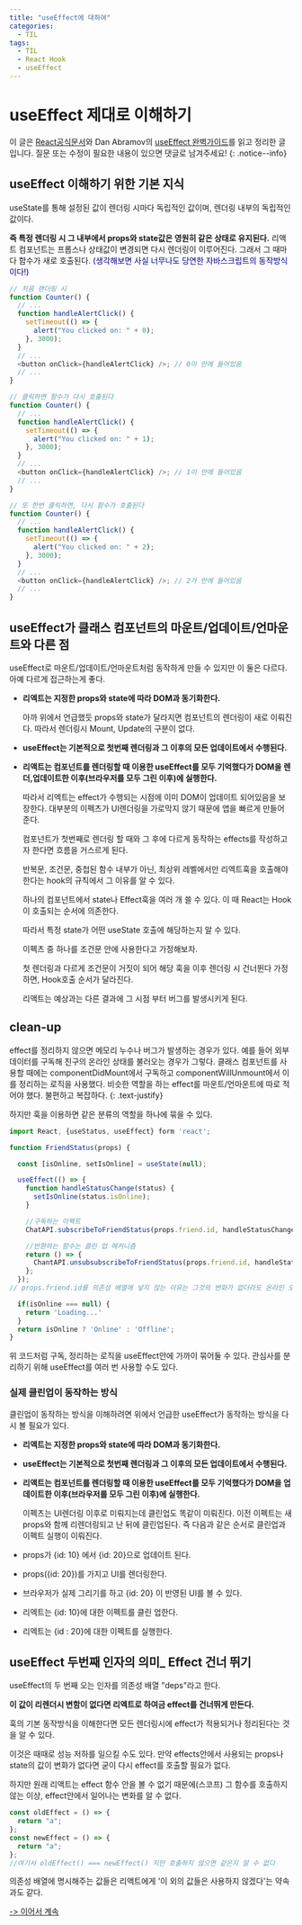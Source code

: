 ```yaml
---
title: "useEffect에 대하여"
categories:
  - TIL
tags:
  - TIL
  - React Hook
  - useEffect
---
```


# useEffect 제대로 이해하기

이 글은 [React공식문서](https://ko.reactjs.org/docs/hooks-effect.html)와 Dan Abramov의 [useEffect 완벽가이드](https://overreacted.io/ko/a-complete-guide-to-useeffect/)를 읽고 정리한 글입니다. 질문 또는 수정이 필요한 내용이 있으면 댓글로 남겨주세요!
{: .notice--info}

## useEffect 이해하기 위한 기본 지식

useState를 통해 설정된 값이 렌더링 시마다 독립적인 값이며, 렌더링 내부의 독립적인 값이다.

**즉 특정 렌더링 시 그 내부에서 props와 state값은 영원히 같은 상태로 유지된다.** 리액트 컴포넌트는 프롭스나 상태값이 변경되면 다시 렌더링이 이루어진다. 그래서 그 때마다 함수가 새로 호출된다. <span style="color:navy">(생각해보면 사실 너무나도 당연한 자바스크립트의 동작방식이다!)</span>

```javascript
// 처음 랜더링 시
function Counter() {
  // ...
  function handleAlertClick() {
    setTimeout(() => {
      alert("You clicked on: " + 0);
    }, 3000);
  }
  // ...
  <button onClick={handleAlertClick} />; // 0이 안에 들어있음
  // ...
}

// 클릭하면 함수가 다시 호출된다
function Counter() {
  // ...
  function handleAlertClick() {
    setTimeout(() => {
      alert("You clicked on: " + 1);
    }, 3000);
  }
  // ...
  <button onClick={handleAlertClick} />; // 1이 안에 들어있음
  // ...
}

// 또 한번 클릭하면, 다시 함수가 호출된다
function Counter() {
  // ...
  function handleAlertClick() {
    setTimeout(() => {
      alert("You clicked on: " + 2);
    }, 3000);
  }
  // ...
  <button onClick={handleAlertClick} />; // 2가 안에 들어있음
  // ...
}
```

## useEffect가 클래스 컴포넌트의 마운트/업데이트/언마운트와 다른 점

useEffect로 마운트/업데이트/언마운트처럼 동작하게 만들 수 있지만 이 둘은 다르다. 아예 다르게 접근하는게 좋다.

- **리엑트는 지정한 props와 state에 따라 DOM과 동기화한다.**

  아까 위에서 언급했듯 props와 state가 달라지면 컴포넌트의 렌더링이 새로 이뤄진다. 따라서 렌더링시 Mount, Update의 구분이 없다.

- **useEffect는 기본적으로 첫번째 렌더링과 그 이후의 모든 업데이트에서 수행된다.**

- **리액트는 컴포넌트를 렌더링할 때 이용한 useEffect를 모두 기억했다가 DOM을 렌더,업데이트한 이후(브라우저를 모두 그린 이후)에 실행한다.**

  따라서 리엑트는 effect가 수행되는 시점에 이미 DOM이 업데이트 되어있음을 보장한다. 대부분의 이펙츠가 UI렌더링을 가로막지 않기 때문에 앱을 빠르게 만들어 준다.

  컴포넌트가 첫번째로 렌더링 할 때와 그 후에 다르게 동작하는 effects를 작성하고자 한다면 흐름을 거스르게 된다.

  반복문, 조건문, 중첩된 함수 내부가 아닌, 최상위 레벨에서만 리엑트훅을 호출해야 한다는 hook의 규칙에서 그 이유를 알 수 있다.

  하나의 컴포넌트에서 state나 Effect훅을 여러 개 쓸 수 있다. 이 때 React는 Hook이 호출되는 순서에 의존한다.

  따라서 특정 state가 어떤 useState 호출에 해당하는지 알 수 있다.

  이펙츠 중 하나를 조건문 안에 사용한다고 가정해보자.

  첫 렌더링과 다르게 조건문이 거짓이 되어 해당 훅을 이후 렌더링 시 건너뛴다 가정하면, Hook호출 순서가 달라진다.

  리액트는 예상과는 다른 결과에 그 시점 부터 버그를 발생시키게 된다.

## clean-up

effect를 정리하지 않으면 메모리 누수나 버그가 발생하는 경우가 있다. 예를 들어 외부데이터를 구독해 친구의 온라인 상태를 불러오는 경우가 그렇다. 클래스 컴포넌트를 사용할 때에는 componentDidMount에서 구독하고 componentWillUnmount에서 이를 정리하는 로직을 사용했다. 비슷한 역할을 하는 effect를 마운트/언마운트에 따로 적어야 했다. 불편하고 복잡하다.
{: .text-justify}

하지만 훅을 이용하면 같은 분류의 역할을 하나에 묶을 수 있다.

```javascript
import React, {useStatus, useEffect} form 'react';

function FriendStatus(props) {

  const [isOnline, setIsOnline] = useState(null);

  useEffect(() => {
    function handleStatusChange(status) {
      setIsOnline(status.isOnline);
    }

    //구독하는 이펙트
    ChatAPI.subscribeToFriendStatus(props.friend.id, handleStatusChange);

    //반환하는 함수는 클린 업 메커니즘
    return () => {
      ChantAPI.unsubsubscribeToFriendStatus(props.friend.id, handleStatusChange);
    };
  });
// props.friend.id를 의존성 배열에 넣지 않는 이유는 그것의 변화가 없더라도 온라인 오프라인 상태가 변경될 때를 포착(?)해야 하기 때문이다.

  if(isOnline === null) {
    return 'Loading...'
  }
  return isOnline ? 'Online' : 'Offline';
}
```

위 코드처럼 구독, 정리하는 로직을 useEffect안에 가까이 묶어둘 수 있다. 관심사를 분리하기 위해 useEffect를 여러 번 사용할 수도 있다.

### 실제 클린업이 동작하는 방식

클린업이 동작하는 방식을 이해하려면 위에서 언급한 useEffect가 동작하는 방식을 다시 볼 필요가 있다.

- **리엑트는 지정한 props와 state에 따라 DOM과 동기화한다.**
- **useEffect는 기본적으로 첫번째 렌더링과 그 이후의 모든 업데이트에서 수행된다.**
- **리액트는 컴포넌트를 렌더링할 때 이용한 useEffect를 모두 기억했다가 DOM을 업데이트한 이후(브라우저를 모두 그린 이후)에 실행한다.**

  이펙츠는 UI렌더링 이후로 미뤄지는데 클린업도 똑같이 미뤄진다. 이전 이펙트는 새 props와 함께 리렌더링되고 난 뒤에 클린업된다. 즉 다음과 같은 순서로 클린업과 이펙트 실행이 이뤄진다.

- props가 {id: 10} 에서 {id: 20}으로 업데이트 된다.
- props({id: 20})를 가지고 UI를 렌더링한다.
- 브라우저가 실제 그리기를 하고 {id: 20} 이 반영된 UI를 볼 수 있다.
- 리엑트는 {id: 10}에 대한 이펙트를 클린 업한다.
- 리엑트는 {id : 20}에 대한 이펙트를 실행한다.

## useEffect 두번째 인자의 의미\_ Effect 건너 뛰기

useEffect의 두 번째 오는 인자를 의존성 배열 "deps"라고 한다.

**이 값이 리렌더시 변함이 없다면 리엑트로 하여금 effect를 건너뛰게 만든다.**

훅의 기본 동작방식을 이해한다면 모든 렌더링시에 effect가 적용되거나 정리된다는 것을 알 수 있다.

이것은 때때로 성능 저하를 일으킬 수도 있다. 만약 effects안에서 사용되는 props나 state의 값이 변화가 없다면 굳이 다시 effect를 호출할 필요가 없다.

하지만 원래 리액트는 effect 함수 안을 볼 수 없기 때문에(스코프) 그 함수를 호출하지 않는 이상, effect안에서 일어나는 변화를 알 수 없다.

```js
const oldEffect = () => {
  return "a";
};
const newEffect = () => {
  return "a";
};
//여기서 oldEffect() === newEffect() 지만 호출하지 않으면 같은지 알 수 없다
```

의존성 배열에 명시해주는 값들은 리액트에게 '이 외의 값들은 사용하지 않겠다'는 약속과도 같다.

[-> 이어서 계속](https://codinggorani.github.io/til/about_useEffect_2)
